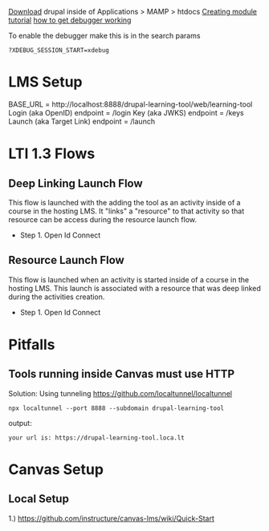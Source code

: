[Download](https://www.drupal.org/project/drupal/releases/8.9.8) drupal inside of Applications > MAMP > htdocs
[Creating module tutorial](https://www.kalose.net/oss/drupal-8-create-simple-module/)
[how to get debugger working](https://joshbuchea.com/mac-enable-xdebug-in-mamp/)

To enable the debugger make this is in the search params

```
?XDEBUG_SESSION_START=xdebug
```

# LMS Setup

BASE_URL = http://localhost:8888/drupal-learning-tool/web/learning-tool
Login (aka OpenID) endpoint = /login
Key (aka JWKS) endpoint = /keys
Launch (aka Target Link) endpoint = /launch

# LTI 1.3 Flows

## Deep Linking Launch Flow

This flow is launched with the adding the tool as an activity inside of a course in the hosting LMS.
It "links" a "resource" to that activity so that resource can be access during the resource launch flow.

- Step 1. Open Id Connect

## Resource Launch Flow

This flow is launched when an activity is started inside of a course in the hosting LMS.
This launch is associated with a resource that was deep linked during the activities creation.

- Step 1. Open Id Connect

# Pitfalls

## Tools running inside Canvas must use HTTP

Solution: Using tunneling
https://github.com/localtunnel/localtunnel

```
npx localtunnel --port 8888 --subdomain drupal-learning-tool
```

output:

```
your url is: https://drupal-learning-tool.loca.lt
```

# Canvas Setup

## Local Setup

1.) https://github.com/instructure/canvas-lms/wiki/Quick-Start
